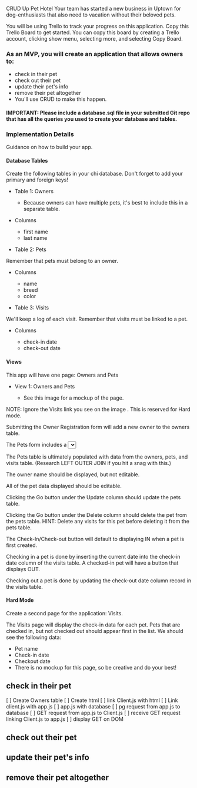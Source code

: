 CRUD Up Pet Hotel
Your team has started a new business in Uptown for dog-enthusiasts that also need to vacation without their beloved pets.

You will be using Trello to track your progress on this application. Copy this Trello Board to get started. You can copy this board by creating a Trello account, clicking show menu, selecting more, and selecting Copy Board.

### As an MVP, you will create an application that allows owners to:

* check in their pet
* check out their pet
* update their pet's info
* remove their pet altogether
* You'll use CRUD to make this happen.

#### IMPORTANT: Please include a database.sql file in your submitted Git repo that has all the queries you used to create your database and tables.

### Implementation Details
Guidance on how to build your app.

#### Database Tables

Create the following tables in your chi database. Don't forget to add your primary and foreign keys!

* Table 1: Owners

  * Because owners can have multiple pets, it's best to include this in a separate table.

* Columns

  * first name
  * last name

* Table 2: Pets

Remember that pets must belong to an owner.

* Columns

  * name
  * breed
  * color

* Table 3: Visits

We'll keep a log of each visit. Remember that visits must be linked to a pet.

* Columns

  * check-in date
  * check-out date

#### Views

This app will have one page: Owners and Pets

* View 1: Owners and Pets

  * See this image for a mockup of the page.

NOTE: Ignore the Visits link you see on the image . This is reserved for Hard mode.

Submitting the Owner Registration form will add a new owner to the owners table.

The Pets form includes a <select> drop-down list that needs to be populated with data from the owners table. Submitting this form will add a new pet to the pets table. HINT: In addition to displaying the name, make sure to keep track of each owner's id.

The Pets table is ultimately populated with data from the owners, pets, and visits table. (Research LEFT OUTER JOIN if you hit a snag with this.)

The owner name should be displayed, but not editable.

All of the pet data displayed should be editable.

Clicking the Go button under the Update column should update the pets table.

Clicking the Go button under the Delete column should delete the pet from the pets table. HINT: Delete any visits for this pet before deleting it from the pets table.

The Check-In/Check-out button will default to displaying IN when a pet is first created.

Checking in a pet is done by inserting the current date into the check-in date column of the visits table. A checked-in pet will have a button that displays OUT.

Checking out a pet is done by updating the check-out date column record in the visits table.

#### Hard Mode
Create a second page for the application: Visits.

The Visits page will display the check-in data for each pet. Pets that are checked in, but not checked out should appear first in the list. We should see the following data:

* Pet name
* Check-in date
* Checkout date
* There is no mockup for this page, so be creative and do your best!

## check in their pet
 [ ]  Create Owners table
 [ ]  Create html
 [ ]  link Client.js with html
 [ ]  Link client.js with app.js
 [ ]  app.js with database
 [ ]  pg request from app.js to database
 [ ]  GET request from app.js to Client.js
 [ ]  receive GET request linking Client.js to app.js
 [ ]  display GET on DOM
## check out their pet
## update their pet's info
## remove their pet altogether
